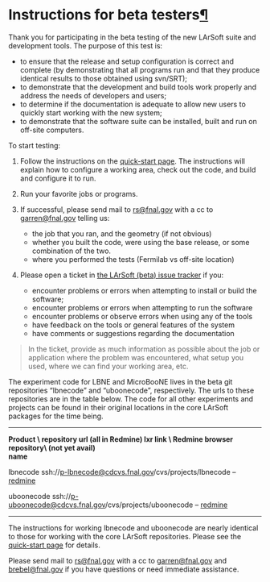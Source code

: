 Instructions for beta testers[¶](#Instructions-for-beta-testers)
================================================================

Thank you for participating in the beta testing of the new LArSoft suite and development tools. The purpose of this test is:

-   to ensure that the release and setup configuration is correct and complete (by demonstrating that all programs run and that they produce identical results to those obtained using svn/SRT);
-   to demonstrate that the development and build tools work properly and address the needs of developers and users;
-   to determine if the documentation is adequate to allow new users to quickly start working with the new system;
-   to demonstrate that the software suite can be installed, built and run on off-site computers.

To start testing:

1.  Follow the instructions on the [quick-start page](_Quick-start_guide_to_using_and_developing_LArSoft_code_). The instructions will explain how to configure a working area, check out the code, and build and configure it to run.
2.  Run your favorite jobs or programs.
3.  If successful, please send mail to [rs@fnal.gov](mailto:rs@fnal.gov) with a cc to [garren@fnal.gov](mailto:garren@fnal.gov) telling us:
    -   the job that you ran, and the geometry (if not obvious)
    -   whether you built the code, were using the base release, or some combination of the two.
    -   where you performed the tests (Fermilab vs off-site location)

4.  Please open a ticket in [the LArSoft (beta) issue tracker](https://cdcvs.fnal.gov/redmine/projects/larsoft/issues/new) if you:
    -   encounter problems or errors when attempting to install or build the software;
    -   encounter problems or errors when attempting to run the software
    -   encounter problems or observe errors when using any of the tools
    -   have feedback on the tools or general features of the system
    -   have comments or suggestions regarding the documentation

> In the ticket, provide as much information as possible about the job or application where the problem was encountered, what setup you used, where we can find your working area, etc.

The experiment code for LBNE and MicroBooNE lives in the beta git repositories “lbnecode” and “uboonecode”, respectively. The urls to these repositories are in the table below. The code for all other experiments and projects can be found in their original locations in the core LArSoft packages for the time being.

  ------------- ------------------------------------------------------------------------------------------------- ------------------ --------------------------------------------------------------------------
  **Product \   **repository url (all in Redmine)**                                                               lxr link \         Redmine browser
  repository\                                                                                                      (not yet avail)   
  name**                                                                                                                             

  lbnecode      ssh://[p-lbnecode@cdcvs.fnal.gov](mailto:p-lbnecode@cdcvs.fnal.gov)/cvs/projects/lbnecode         –                  [redmine](https://cdcvs.fnal.gov/redmine/projects/lbnecode/repository)

  uboonecode    ssh://[p-uboonecode@cdcvs.fnal.gov](mailto:p-uboonecode@cdcvs.fnal.gov)/cvs/projects/uboonecode   –                  [redmine](https://cdcvs.fnal.gov/redmine/projects/uboonecode/repository)
  ------------- ------------------------------------------------------------------------------------------------- ------------------ --------------------------------------------------------------------------

The instructions for working lbnecode and uboonecode are nearly identical to those for working with the core LArSoft repositories. Please see the [quick-start page](_Quick-start_guide_to_using_and_developing_LArSoft_code_) for details.

Please send mail to [rs@fnal.gov](mailto:rs@fnal.gov) with a cc to [garren@fnal.gov](mailto:garren@fnal.gov) and [brebel@fnal.gov](mailto:brebel@fnal.gov) if you have questions or need immediate assistance.
